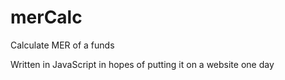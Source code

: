 # merCalc
Calculate MER of a funds

Written in JavaScript in hopes of putting it on a website one day
